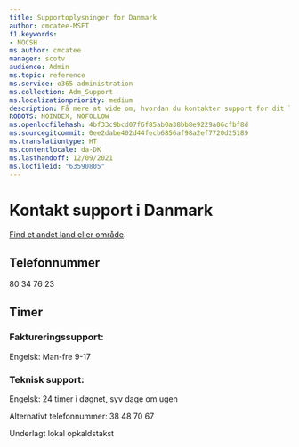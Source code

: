 ```yaml
---
title: Supportoplysninger for Danmark
author: cmcatee-MSFT
f1.keywords:
- NOCSH
ms.author: cmcatee
manager: scotv
audience: Admin
ms.topic: reference
ms.service: o365-administration
ms.collection: Adm_Support
ms.localizationpriority: medium
description: Få mere at vide om, hvordan du kontakter support for dit land eller område.
ROBOTS: NOINDEX, NOFOLLOW
ms.openlocfilehash: 4bf33c9bcd07f6f85ab0a38bb8e9229a06cfbf8d
ms.sourcegitcommit: 0ee2dabe402d44fecb6856af98a2ef7720d25189
ms.translationtype: HT
ms.contentlocale: da-DK
ms.lasthandoff: 12/09/2021
ms.locfileid: "63590805"
---
```

# <a name="contact-support-for-denmark"></a>Kontakt support i Danmark

[Find et andet land eller område](../get-help-support.md).

## <a name="phone-number"></a>Telefonnummer
80 34 76 23

## <a name="hours"></a>Timer
### <a name="billing-support"></a>Faktureringssupport:

Engelsk: Man-fre 9-17

### <a name="technical-support"></a>Teknisk support:

Engelsk: 24 timer i døgnet, syv dage om ugen

Alternativt telefonnummer: 38 48 70 67

Underlagt lokal opkaldstakst

